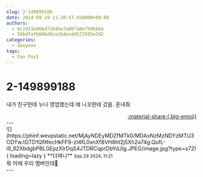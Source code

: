 ```yaml
---
slug: 2-149899188
date: 2024-09-29 11:20:57.650000+09:00
authors:
  - 6c1933a066d7164be7a007a8ef59bb6a
  - 56bdfafb606d9ce1b4ecdd572595e242
categories:
  - Seoyeon
tags:
  - Fan Post
---
```


# 2-149899188

<div class="post-container" markdown="1">
<div class="content-container md-sidebar__scrollwrap" markdown="1">

내가 친구한테 누나 영업했는데 얘 나꼬한테 갔음. 혼내줘

</div>
</div>

<div style="text-align: right;" markdown="1">
<a href="https://weverse.io/fromis9/fanpost/2-149899188" style="text-align: right;">:material-share:{.big-emoji}</a>
</div>
---

<div class="comments-container md-sidebar__scrollwrap" markdown="1">
<div class="comment" markdown="1">
<div class='id-container' markdown="1">
![](https://phinf.wevpstatic.net/MjAyNDEyMDZfMTk0/MDAxNzMzNDYzMTU3ODYw.tGTD1QfitfecHkFF9-zI4fL0xnXf8VH8ht2j5Xh2a74g.QufL-i9_92XbdgbPBLGEpzXIrDqS4JTDRCqprDbYdJIg.JPEG/image.jpg?type=s72){ loading=lazy }
**<span class="artist">더여니</span>** <small>Sep 29 2024, 11:21</small><br>
</div>
<div class='comment-body' markdown="1">
뭐 어때 우리 멤버인데🩷
</div>
</div>
</div>
---
